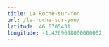 ```yaml
---
title: La Roche-sur-Yon
url: /la-roche-sur-yon/
latitude: 46.6705431
longitude: -1.4269698000000002
---
```

